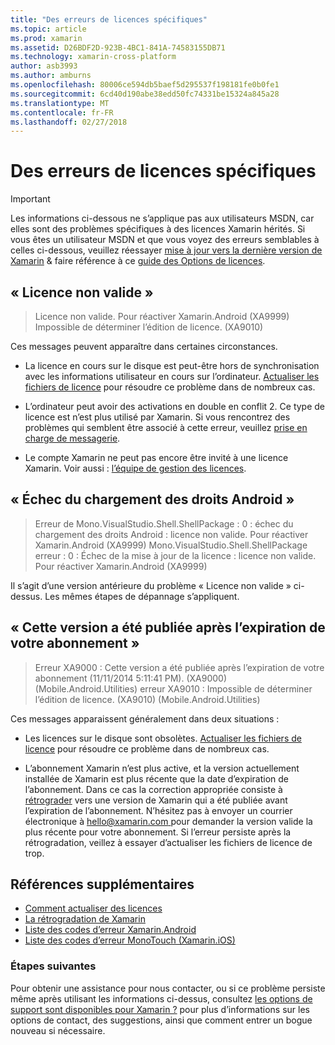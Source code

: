 ```yaml
---
title: "Des erreurs de licences spécifiques"
ms.topic: article
ms.prod: xamarin
ms.assetid: D26BDF2D-923B-4BC1-841A-74583155DB71
ms.technology: xamarin-cross-platform
author: asb3993
ms.author: amburns
ms.openlocfilehash: 80006ce594db5baef5d295537f198181fe0b0fe1
ms.sourcegitcommit: 6cd40d190abe38edd50fc74331be15324a845a28
ms.translationtype: MT
ms.contentlocale: fr-FR
ms.lasthandoff: 02/27/2018
---
```

# <a name="some-specific-licensing-errors"></a>Des erreurs de licences spécifiques

> [!IMPORTANT]
> Les informations ci-dessous ne s’applique pas aux utilisateurs MSDN, car elles sont des problèmes spécifiques à des licences Xamarin hérités. Si vous êtes un utilisateur MSDN et que vous voyez des erreurs semblables à celles ci-dessous, veuillez réessayer [mise à jour vers la dernière version de Xamarin](https://developer.xamarin.com/recipes/cross-platform/ide/change_updates_channel/) & faire référence à ce [guide des Options de licences](~/cross-platform/get-started/requirements.md).



## <a name="invalid-license"></a>« Licence non valide »

> Licence non valide. Pour réactiver Xamarin.Android (XA9999) Impossible de déterminer l’édition de licence. (XA9010)

Ces messages peuvent apparaître dans certaines circonstances.

-   La licence en cours sur le disque est peut-être hors de synchronisation avec les informations utilisateur en cours sur l’ordinateur. [Actualiser les fichiers de licence](~/cross-platform/troubleshooting/legacy-licenses/resync-licenses.md) pour résoudre ce problème dans de nombreux cas.

-   L’ordinateur peut avoir des activations en double en conflit 2. Ce type de licence est n’est plus utilisé par Xamarin. Si vous rencontrez des problèmes qui semblent être associé à cette erreur, veuillez [prise en charge de messagerie](https://www.xamarin.com/support).

-   Le compte Xamarin ne peut pas encore être invité à une licence Xamarin. Voir aussi : [l’équipe de gestion des licences](~/cross-platform/troubleshooting/legacy-licenses/team-management.md).

## <a name="failed-to-load-android-entitlements"></a>« Échec du chargement des droits Android »

> Erreur de Mono.VisualStudio.Shell.ShellPackage : 0 : échec du chargement des droits Android : licence non valide. Pour réactiver Xamarin.Android (XA9999) Mono.VisualStudio.Shell.ShellPackage erreur : 0 : Échec de la mise à jour de la licence : licence non valide. Pour réactiver Xamarin.Android (XA9999)

Il s’agit d’une version antérieure du problème « Licence non valide » ci-dessus. Les mêmes étapes de dépannage s’appliquent.

## <a name="this-version-was-released-after-your-subscription-expired"></a>« Cette version a été publiée après l’expiration de votre abonnement »

> Erreur XA9000 : Cette version a été publiée après l’expiration de votre abonnement (11/11/2014 5:11:41 PM). (XA9000) (Mobile.Android.Utilities) erreur XA9010 : Impossible de déterminer l’édition de licence. (XA9010) (Mobile.Android.Utilities)

Ces messages apparaissent généralement dans deux situations :

-   Les licences sur le disque sont obsolètes. [Actualiser les fichiers de licence](~/cross-platform/troubleshooting/legacy-licenses/resync-licenses.md) pour résoudre ce problème dans de nombreux cas.

-   L’abonnement Xamarin n’est plus active, et la version actuellement installée de Xamarin est plus récente que la date d’expiration de l’abonnement. Dans ce cas la correction appropriée consiste à [rétrograder](http://kb.xamarin.com/customer/portal/articles/1699777) vers une version de Xamarin qui a été publiée avant l’expiration de l’abonnement. N’hésitez pas à envoyer un courrier électronique à [ hello@xamarin.com ](mailto:hello@xamarin.com) pour demander la version valide la plus récente pour votre abonnement. Si l’erreur persiste après la rétrogradation, veillez à essayer d’actualiser les fichiers de licence de trop.

## <a name="additional-references"></a>Références supplémentaires

-   [Comment actualiser des licences](~/cross-platform/troubleshooting/legacy-licenses/resync-licenses.md)
-   [La rétrogradation de Xamarin](http://kb.xamarin.com/customer/portal/articles/1699777-downgrading)
-   [Liste des codes d’erreur Xamarin.Android](~/android/troubleshooting/errors.md)
-   [Liste des codes d’erreur MonoTouch (Xamarin.iOS)](~/ios/troubleshooting/mtouch-errors.md)

### <a name="next-steps"></a>Étapes suivantes
Pour obtenir une assistance pour nous contacter, ou si ce problème persiste même après utilisant les informations ci-dessus, consultez [les options de support sont disponibles pour Xamarin ?](~/cross-platform/troubleshooting/support-options.md) pour plus d’informations sur les options de contact, des suggestions, ainsi que comment entrer un bogue nouveau si nécessaire.
